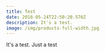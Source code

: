```yaml
---
title: Test
date: 2018-05-24T22:50:20.576Z
description: It's a test.
image: /img/products-full-width.jpg
---
```

It's a test.  Just a test
